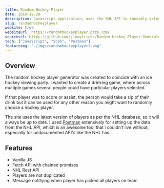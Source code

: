 ```yaml
---
title: Random Hockey Player
date: 2018-12-28
description: Javascript application, uses the NHL API to randomly selects players from a team
slug: randomhockeyplayer
website: true
websiteurl: https://randomhockeyplayer.przu.com/
sourceurl: https://github.com/jimmytricks/Random-Hockey-Player-Generator/
tech: ["JavaScript", "SCSS", "Postman"]
featureimg: "./imgs/randomhockeyplayer1.png"
---
```


## Overview

The random hockey player generator was created to coincide with an ice hockey viewing party. I wanted to create a drinking game, where across multiple games several people could have particular players selected.

If that player was to score or assist, the person would take a sip of their drink but it can be used for any other reason you might want to randomly choose a hockey player. 

The site uses the latest version of players as per the NHL database, so it will always be up to date. I used [Postman](https://www.getpostman.com/) extensively for setting up the data from the NHL API, which is an awesome tool that I couldn't live without, especially for undocumented API's like the NHL has.

## Features

* Vanilla JS
* Fetch API with chained promises
* NHL Rest API
* Players are not duplicated
* Message notifying when player has picked all players on team
